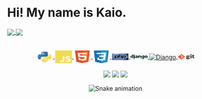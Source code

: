 <h1> Hi! My name is Kaio. </h1>

<div>
  <a href="https://<h1> Hi! My name is Ellen. </h1>

<div>
  <a href="https://github.com/KaioSantos00">
  <img height="180em"   align="center" src="https://github-readme-stats.vercel.app/api?username=KaioSantos00&show_icons=true&theme=react&include_all_commits=true&count_private=true"/>
  <img height="180em"  align="center" src="https://github-readme-stats.vercel.app/api/top-langs/?username=KaioSantos00&layout=compact&langs_count=7&theme=react" />


</div>
 <br>
<div  align="center"> 
 <div style="display: inline_block"><br>
 <img align="center" alt="Python" height="30" width="40" src="https://raw.githubusercontent.com/devicons/devicon/master/icons/python/python-original.svg">              <img align="center" alt="Rafa-Js" height="30" width="40" src="https://raw.githubusercontent.com/devicons/devicon/master/icons/javascript/javascript-plain.svg">
<img align="center" alt="HTML" height="30" width="40" src="https://raw.githubusercontent.com/devicons/devicon/master/icons/html5/html5-original.svg">
<img align="center" alt="CSS" height="30" width="40" src="https://raw.githubusercontent.com/devicons/devicon/master/icons/css3/css3-original.svg">
<img align="center" alt="PHP" height="30" width="40" src="https://raw.githubusercontent.com/devicons/devicon/master/icons/php/php-original.svg">
<img align="center" alt="Django" height="30" width="40" src="https://github.com/devicons/devicon/blob/master/icons/django/django-plain-wordmark.svg">
<img align="center" alt="Django" height="30" width="40" src="https://cdn.jsdelivr.net/gh/devicons/devicon/icons/flask/flask-original-wordmark.svg">
<img align="center" alt="Django" height="30" width="40" src="https://github.com/devicons/devicon/blob/master/icons/git/git-original-wordmark.svg">
          

 
    
</div>
  <br><a href="#" target="_blank"><img src="https://img.shields.io/badge/-Youtube-%23EA4335?style=for-the-badge&logo=youtube&logoColor=white" target="_blank"></a>
  <a href="#/" target="_blank"><img src="https://img.shields.io/badge/-Instagram-%23E4405F?style=for-the-badge&logo=instagram&logoColor=white" target="_blank"></a>
  <a href="#" target="_blank"><img src="https://img.shields.io/badge/-LinkedIn-%230077B5?style=for-the-badge&logo=linkedin&logoColor=white" target="_blank"></a> 
 
  ![Snake animation](https://github.com/KaioSantos00/KaioSantos00/blob/output/github-contribution-grid-snake.svg)

 

